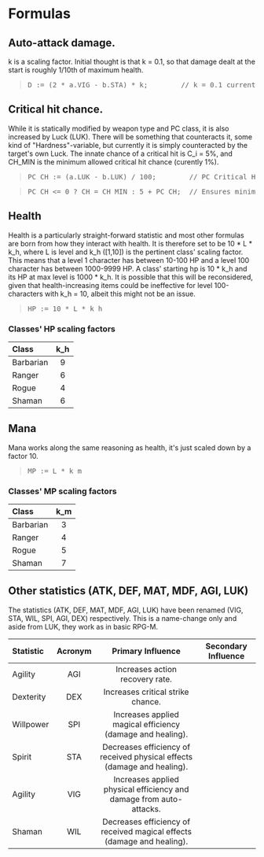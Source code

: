 # Formulas

## Auto-attack damage.

k is a scaling factor. Initial thought is that k = 0.1, so that damage dealt at the start is roughly 1/10th of maximum health.

> <pre>D := (2 * a.VIG - b.STA) * k;        // k = 0.1 currently.</pre>

## Critical hit chance.

While it is statically modified by weapon type and PC class, it is also increased by Luck (LUK). There will be something that counteracts it, some kind of "Hardness"-variable, but currently it is simply counteracted by the target's own Luck. The innate chance of a critical hit is C_i = 5%, and CH_MIN is the minimum allowed critical hit chance (curently 1%).

> <pre>PC_CH := (a.LUK - b.LUK) / 100;        // PC Critical Hit.</pre>

> <pre>PC_CH <= 0 ? CH = CH_MIN : 5 + PC_CH;  // Ensures minimum of CH_MIN %.</pre>

## Health

Health is a particularly straight-forward statistic and most other formulas are born from how they interact with health. It is therefore set to be 10 * L * k_h, where L is level and k_h ([1,10]) is the pertinent class' scaling factor. 
  This means that a level 1 character has between 10-100 HP and a level 100 character has between 1000-9999 HP. A class' starting hp is 10 * k_h and its HP at max level is 1000 * k_h.
  It is possible that this will be reconsidered, given that health-increasing items could be ineffective for level 100-characters with k_h = 10, albeit this might not be an issue.

> <pre>HP := 10 * L * k_h</pre>

### Classes' HP scaling factors

| Class   | k_h |
|:--------|:---:|
|Barbarian|  9  |
|Ranger   |  6  |
|Rogue    |  4  |
|Shaman   |  6  |

## Mana

Mana works along the same reasoning as health, it's just scaled down by a factor 10.

> <pre>MP := L * k_m</pre>

### Classes' MP scaling factors

| Class   | k_m |
|:--------|:---:|
|Barbarian|  3  |
|Ranger   |  4  |
|Rogue    |  5  |
|Shaman   |  7  |

## Other statistics (ATK, DEF, MAT, MDF, AGI, LUK)

The statistics (ATK, DEF, MAT, MDF, AGI, LUK) have been renamed (VIG, STA, WIL, SPI, AGI, DEX) respectively. This is a name-change only and aside from LUK, they work as in basic RPG-M.

| Statistic   |  Acronym  |                           Primary Influence                            | Secondary Influence |
|:------------|:---------:|:----------------------------------------------------------------------:|:-------------------:|
|Agility      |    AGI    | Increases action recovery rate.                                        ||
|Dexterity    |    DEX    | Increases critical strike chance.                                      ||
|Willpower    |    SPI    | Increases applied magical efficiency (damage and healing).             ||
|Spirit       |    STA    | Decreases efficiency of received physical effects (damage and healing).||
|Agility      |    VIG    | Increases applied physical efficiency and damage from auto-attacks.    ||
|Shaman       |    WIL    | Decreases efficiency of received magical effects (damage and healing). ||
